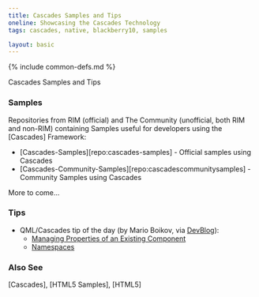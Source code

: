 ```yaml
---
title: Cascades Samples and Tips
oneline: Showcasing the Cascades Technology
tags: cascades, native, blackberry10, samples

layout: basic
---
```

{% include common-defs.md %}

Cascades Samples and Tips

### Samples
Repositories from RIM (official) and The Community (unofficial, both RIM and non-RIM)
containing Samples useful for developers using the [Cascades] Framework:

* [Cascades-Samples][repo:cascades-samples] - Official samples using Cascades
* [Cascades-Community-Samples][repo:cascadescommunitysamples] - Community Samples using Cascades

More to come...

### Tips

* QML/Cascades tip of the day (by Mario Boikov, via [DevBlog](http://devblog.blackberry.com)):
  * [Managing Properties of an Existing Component](http://devblog.blackberry.com/2012/06/cascades-tip-qml/)
  * [Namespaces](http://devblog.blackberry.com/2012/06/qml-cascades-tip-namespaces/)

### Also See
[Cascades], [HTML5 Samples], [HTML5]
